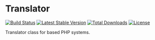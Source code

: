 # Translator
[![Build Status](https://travis-ci.org/oscarotero/Gettext.png?branch=master)](https://travis-ci.org/oscarotero/Gettext)
[![Latest Stable Version](https://poser.pugx.org/gettext/gettext/v/stable.svg)](https://packagist.org/packages/gettext/gettext)
[![Total Downloads](https://poser.pugx.org/gettext/gettext/downloads.png)](https://packagist.org/packages/gettext/gettext)
[![License](https://poser.pugx.org/gettext/gettext/license.svg)](https://packagist.org/packages/gettext/gettext)

Translator class for based PHP systems.
